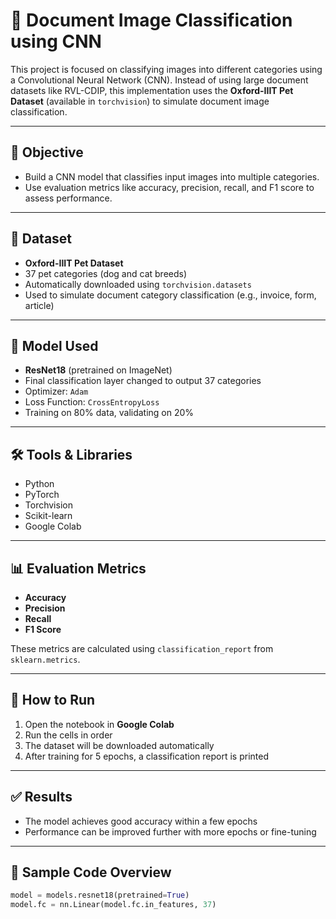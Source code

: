 # 🧾 Document Image Classification using CNN

This project is focused on classifying images into different categories using a Convolutional Neural Network (CNN). Instead of using large document datasets like RVL-CDIP, this implementation uses the **Oxford-IIIT Pet Dataset** (available in `torchvision`) to simulate document image classification.

---

## 📌 Objective

- Build a CNN model that classifies input images into multiple categories.
- Use evaluation metrics like accuracy, precision, recall, and F1 score to assess performance.

---

## 📂 Dataset

- **Oxford-IIIT Pet Dataset**
- 37 pet categories (dog and cat breeds)
- Automatically downloaded using `torchvision.datasets`
- Used to simulate document category classification (e.g., invoice, form, article)

---

## 🧠 Model Used

- **ResNet18** (pretrained on ImageNet)
- Final classification layer changed to output 37 categories
- Optimizer: `Adam`
- Loss Function: `CrossEntropyLoss`
- Training on 80% data, validating on 20%

---

## 🛠️ Tools & Libraries

- Python  
- PyTorch  
- Torchvision  
- Scikit-learn  
- Google Colab

---

## 📊 Evaluation Metrics

- **Accuracy**
- **Precision**
- **Recall**
- **F1 Score**

These metrics are calculated using `classification_report` from `sklearn.metrics`.

---

## 🚀 How to Run

1. Open the notebook in **Google Colab**
2. Run the cells in order
3. The dataset will be downloaded automatically
4. After training for 5 epochs, a classification report is printed

---

## ✅ Results

- The model achieves good accuracy within a few epochs
- Performance can be improved further with more epochs or fine-tuning

---

## 📌 Sample Code Overview

```python
model = models.resnet18(pretrained=True)
model.fc = nn.Linear(model.fc.in_features, 37)
